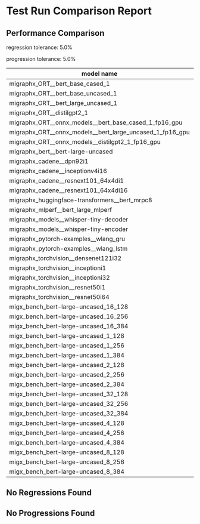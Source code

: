 # Test Run Comparison Report

## Performance Comparison

regression tolerance: 5.0%

progression tolerance: 5.0%

|model name|exit_status|analysis|old_time_ms|new_time_ms|change_ms|percent_change|
|---|---|---|---|---|---|---|
|migraphx_ORT__bert_base_cased_1|PASS|within tol|99.8676|99.2669|-0.6008|-0.6%|
|migraphx_ORT__bert_base_uncased_1|PASS|within tol|99.7271|99.3371|-0.39|-0.39%|
|migraphx_ORT__bert_large_uncased_1|PASS|within tol|502.4833|501.9064|-0.5769|-0.11%|
|migraphx_ORT__distilgpt2_1|PASS|within tol|52.2461|52.5754|0.3293|0.63%|
|migraphx_ORT__onnx_models__bert_base_cased_1_fp16_gpu|Numerics|within tol|60.8933|60.7694|-0.1239|-0.2%|
|migraphx_ORT__onnx_models__bert_large_uncased_1_fp16_gpu|Numerics|within tol|292.2198|294.0132|1.7934|0.61%|
|migraphx_ORT__onnx_models__distilgpt2_1_fp16_gpu|Numerics|within tol|31.2718|31.7165|0.4447|1.42%|
|migraphx_bert__bert-large-uncased|PASS|within tol|19.2692|19.2491|-0.02|-0.1%|
|migraphx_cadene__dpn92i1|Numerics|within tol|42.6276|42.5909|-0.0367|-0.09%|
|migraphx_cadene__inceptionv4i16|PASS|within tol|155.8698|155.6455|-0.2243|-0.14%|
|migraphx_cadene__resnext101_64x4di1|Numerics|within tol|118.0695|117.945|-0.1245|-0.11%|
|migraphx_cadene__resnext101_64x4di16|Numerics|within tol|388.1691|388.1433|-0.0258|-0.01%|
|migraphx_huggingface-transformers__bert_mrpc8|PASS|within tol|7.2271|7.1879|-0.0392|-0.54%|
|migraphx_mlperf__bert_large_mlperf|Numerics|regression|24.5545|26.9376|2.3831|9.71%|
|migraphx_models__whisper-tiny-decoder|PASS|within tol|34.1015|33.4139|-0.6876|-2.02%|
|migraphx_models__whisper-tiny-encoder|Numerics|progression|140.1546|68.5652|-71.5894|-51.08%|
|migraphx_pytorch-examples__wlang_gru|PASS|regression|14.5282|15.5303|1.0021|6.9%|
|migraphx_pytorch-examples__wlang_lstm|PASS|progression|7.665|5.6728|-1.9922|-25.99%|
|migraphx_torchvision__densenet121i32|Numerics|within tol|73.8577|73.6176|-0.2401|-0.33%|
|migraphx_torchvision__inceptioni1|PASS|within tol|41.0714|41.078|0.0066|0.02%|
|migraphx_torchvision__inceptioni32|PASS|within tol|106.9706|106.8353|-0.1352|-0.13%|
|migraphx_torchvision__resnet50i1|Numerics|within tol|12.2064|12.188|-0.0184|-0.15%|
|migraphx_torchvision__resnet50i64|Numerics|within tol|152.3622|151.6353|-0.7269|-0.48%|
|migx_bench_bert-large-uncased_16_128|PASS|within tol|36.1539|35.0326|-1.1213|-3.1%|
|migx_bench_bert-large-uncased_16_256|PASS|progression|81.5181|57.6552|-23.8629|-29.27%|
|migx_bench_bert-large-uncased_16_384|Numerics|within tol|79.5089|78.4035|-1.1054|-1.39%|
|migx_bench_bert-large-uncased_1_128|PASS|within tol|13.158|13.0669|-0.0911|-0.69%|
|migx_bench_bert-large-uncased_1_256|PASS|within tol|13.2694|13.2581|-0.0113|-0.09%|
|migx_bench_bert-large-uncased_1_384|PASS|within tol|19.4558|19.4944|0.0386|0.2%|
|migx_bench_bert-large-uncased_2_128|PASS|within tol|12.6939|12.6885|-0.0054|-0.04%|
|migx_bench_bert-large-uncased_2_256|PASS|within tol|13.2696|13.194|-0.0756|-0.57%|
|migx_bench_bert-large-uncased_2_384|PASS|within tol|21.6721|21.5164|-0.1557|-0.72%|
|migx_bench_bert-large-uncased_32_128|PASS|within tol|70.843|70.1281|-0.7149|-1.01%|
|migx_bench_bert-large-uncased_32_256|PASS|within tol|111.3453|109.88|-1.4652|-1.32%|
|migx_bench_bert-large-uncased_32_384|Numerics|within tol|157.1441|157.5009|0.3568|0.23%|
|migx_bench_bert-large-uncased_4_128|PASS|within tol|14.2647|14.2711|0.0064|0.04%|
|migx_bench_bert-large-uncased_4_256|PASS|within tol|17.6267|17.5843|-0.0424|-0.24%|
|migx_bench_bert-large-uncased_4_384|PASS|within tol|26.5067|26.4785|-0.0282|-0.11%|
|migx_bench_bert-large-uncased_8_128|PASS|within tol|20.0299|20.0571|0.0272|0.14%|
|migx_bench_bert-large-uncased_8_256|PASS|within tol|29.6778|29.4831|-0.1947|-0.66%|
|migx_bench_bert-large-uncased_8_384|PASS|within tol|43.511|43.145|-0.3661|-0.84%|

## No Regressions Found

## No Progressions Found

